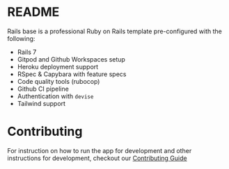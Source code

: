 # README

Rails base is a professional Ruby on Rails template pre-configured with the following:

* Rails 7
* Gitpod and Github Workspaces setup
* Heroku deployment support
* RSpec & Capybara with feature specs
* Code quality tools (rubocop)
* Github CI pipeline
* Authentication with `devise`
* Tailwind support


# Contributing

For instruction on how to run the app for development and other instructions for development, checkout our [Contributing Guide](/CONTRIBUTING.md)